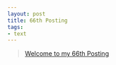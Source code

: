 ```yaml
---
layout: post
title: 66th Posting
tags: 
- text
---
```


> [Welcome to my 66th Posting](https://janghan-kor.tistory.com/383)
